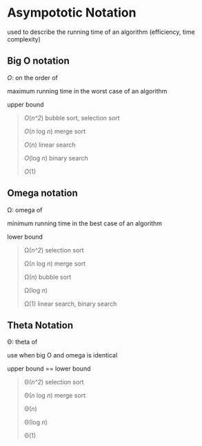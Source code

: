 # Asympototic Notation
used to describe the running time of an algorithm (efficiency, time complexity)


## Big O notation
*O*: on the order of

maximum running time in the worst case of an algorithm

upper bound



> *O*(*n^2*)            bubble sort, selection sort
>
> *O*(*n* log *n*)      merge sort
>
> *O*(*n*)              linear search
>
> *O*(log *n*)          binary search
>
> *O*(1)


## Omega notation
Ω: omega of

minimum running time in the best case of an algorithm

lower bound



> Ω(*n^2*)              selection sort
>
> Ω(*n* log *n*)        merge sort
>
> Ω(*n*)                bubble sort
>
> Ω(log *n*)
>
> Ω(1)                  linear search, binary search


## Theta Notation
Θ: theta of

use when big O and omega is identical

upper bound == lower bound


> Θ(*n^2*)              selection sort
>
> Θ(*n* log *n*)        merge sort
>
> Θ(*n*)                
>
> Θ(log *n*)
>
> Θ(1)                  
